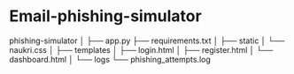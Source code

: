 # Email-phishing-simulator
phishing-simulator
│
├── app.py
├── requirements.txt
│
├── static
│   └── naukri.css
│
├── templates
│   ├── login.html
│   ├── register.html
│   └── dashboard.html
│
└── logs
    └── phishing_attempts.log

